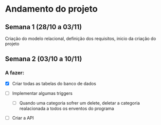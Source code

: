 # Andamento do projeto

## Semana 1 (28/10 a 03/11)

Criação do modelo relacional, definição dos requisitos, inicio da criação do projeto

## Semana 2 (03/10 a 10/11)

### A fazer:

- [x] Criar todas as tabelas do banco de dados
- [ ] Implementar algumas triggers
  - [ ] Quando uma categoria sofrer um delete, deletar a categoria realacionada a todos os enventos do programa
- [ ] Criar a API 
  